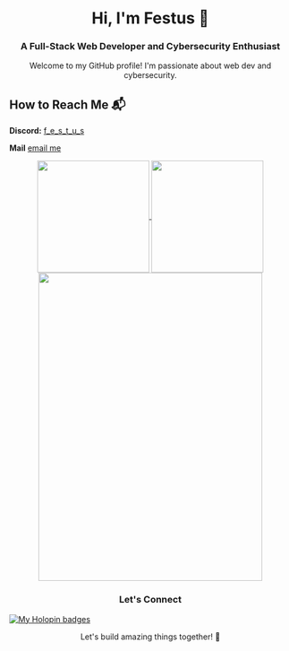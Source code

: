 <h1 align="center">Hi, I'm Festus 👋</h1>
<h3 align="center">A Full-Stack Web Developer and Cybersecurity Enthusiast</h3>

<p align="center">Welcome to my GitHub profile! I'm passionate about web dev and cybersecurity.</p>

## How to Reach Me 📬

**Discord:** [f_e_s_t_u_s](https://discord.com/users/1035852466366971964)

**Mail** [email me](mailto:festusgitahik@gmail.com)



<p align="center">
  <a href="https://github.com/f-e-s-t-u-s">
    <img height=200 margin=20 align="center" src="https://github-readme-stats-sand-ten-88.vercel.app/api?username=f-e-s-t-u-s&show_icons=true&theme=radical" />
  </a>
  <a href="https://github.com/f-e-s-t-u-s">
    <img height=200 margin=20 align="center" src="https://github-readme-stats-sand-ten-88.vercel.app//api/top-langs/?username=f-e-s-t-u-s&layout=compact&langs_count=8&card_width=320" />
  </a>
  <a href="https://github.com/f-e-s-t-u-s">
    <img height=550 width=400 margin=20 align="center" src="https://github-readme-stats-sand-ten-88.vercel.app//api/wakatime?username=festus" />
  </a>
</p>

<h3 align="center">Let's Connect</h3>

[![My Holopin badges](https://holopin.me/festus)](https://holopin.io/@festus)

<p align="center">Let's build amazing things together! 🚀</p>


